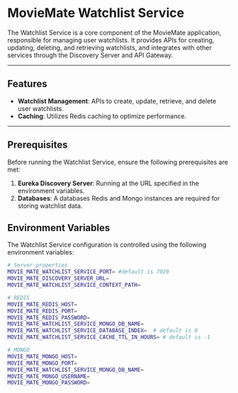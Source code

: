 # MovieMate Watchlist Service

The Watchlist Service is a core component of the MovieMate application,
responsible for managing user watchlists. It provides APIs for creating, updating,
deleting, and retrieving watchlists, and integrates with other services through the Discovery Server and API Gateway.

---

## Features

- **Watchlist Management**: APIs to create, update, retrieve, and delete user watchlists.
- **Caching**: Utilizes Redis caching to optimize performance.

---

## Prerequisites

Before running the Watchlist Service, ensure the following prerequisites are met:

1. **Eureka Discovery Server**: Running at the URL specified in the environment variables.
2. **Databases**: A databases Redis and Mongo instances are required for storing watchlist data.

## Environment Variables

The Watchlist Service configuration is controlled using the following environment variables:

```bash
# Server properties
MOVIE_MATE_WATCHLIST_SERVICE_PORT= #default is 7020
MOVIE_MATE_DISCOVERY_SERVER_URL=
MOVIE_MATE_WATCHLIST_SERVICE_CONTEXT_PATH=

# REDIS
MOVIE_MATE_REDIS_HOST=
MOVIE_MATE_REDIS_PORT=
MOVIE_MATE_REDIS_PASSWORD=
MOVIE_MATE_WATCHLIST_SERVICE_MONGO_DB_NAME=
MOVIE_MATE_WATCHLIST_SERVICE_DATABASE_INDEX=  # default is 0
MOVIE_MATE_WATCHLIST_SERVICE_CACHE_TTL_IN_HOURS= # default is -1

# MONGO
MOVIE_MATE_MONGO_HOST=
MOVIE_MATE_MONGO_PORT=
MOVIE_MATE_WATCHLIST_SERVICE_MONGO_DB_NAME=
MOVIE_MATE_MONGO_USERNAME=
MOVIE_MATE_MONGO_PASSWORD=

```